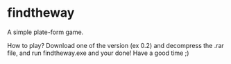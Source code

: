 # findtheway
A simple plate-form game.


How to play?
Download one of the version (ex 0.2) and decompress the .rar file, and run findtheway.exe and your done! Have a good time ;)
